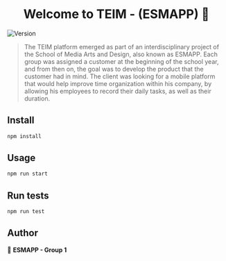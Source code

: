 <h1 align="center">Welcome to TEIM - (ESMAPP) 👋</h1>
<p>
  <img alt="Version" src="https://img.shields.io/badge/version-0.0.1-blue.svg?cacheSeconds=2592000" />
</p>

> The TEIM platform emerged as part of an interdisciplinary project of the School of Media Arts and Design, also known as ESMAPP. Each group was assigned a customer at the beginning of the school year, and from then on, the goal was to develop the product that the customer had in mind. The client was looking for a mobile platform that would help improve time organization within his company, by allowing his employees to record their daily tasks, as well as their duration.

## Install

```sh
npm install
```

## Usage

```sh
npm run start
```

## Run tests

```sh
npm run test
```

## Author

👤 **ESMAPP - Group 1**
